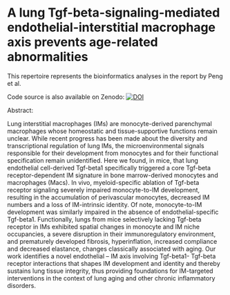 # A lung Tgf-beta-signaling-mediated endothelial-interstitial macrophage axis prevents age-related abnormalities

This repertoire represents the bioinformatics analyses in the report by Peng et al.

Code source is also available on Zenodo: 
[![DOI](https://zenodo.org/badge/416680843.svg)](https://doi.org/10.5281/zenodo.14974338)

Abstract: 

Lung interstitial macrophages (IMs) are monocyte-derived parenchymal macrophages whose homeostatic and tissue-supportive functions remain unclear. While recent progress has been made about the diversity and transcriptional regulation of lung IMs, the microenvironmental signals responsible for their development from monocytes and for their functional specification remain unidentified. Here we found, in mice, that lung endothelial cell-derived Tgf-beta1 specifically triggered a core Tgf-beta receptor-dependent IM signature in bone marrow-derived monocytes and macrophages (Macs). In vivo, myeloid-specific ablation of Tgf-beta receptor signaling severely impaired monocyte-to-IM development, resulting in the accumulation of perivascular monocytes, decreased IM numbers and a loss of IM-intrinsic identity. Of note, monocyte-to-IM development was similarly impaired in the absence of endothelial-specific Tgf-beta1. Functionally, lungs from mice selectively lacking Tgf-beta receptor in IMs exhibited spatial changes in monocyte and IM niche occupancies, a severe disruption in their immunoregulatory environment, and prematurely developed fibrosis, hyperinflation, increased compliance and decreased elastance, changes classically associated with aging. Our work identifies a novel endothelial – IM axis involving Tgf-beta1- Tgf-beta receptor interactions that shapes IM development and identity and thereby sustains lung tissue integrity, thus providing foundations for IM-targeted interventions in the context of lung aging and other chronic inflammatory disorders.
